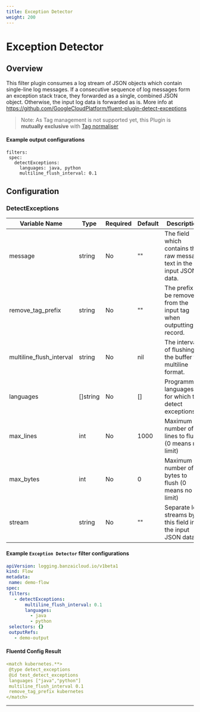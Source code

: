 ```yaml
---
title: Exception Detector
weight: 200
---
```


# Exception Detector
## Overview
This filter plugin consumes a log stream of JSON objects which contain single-line log messages. If a consecutive sequence of log messages form an exception stack trace, they forwarded as a single, combined JSON object. Otherwise, the input log data is forwarded as is.
More info at https://github.com/GoogleCloudPlatform/fluent-plugin-detect-exceptions

 > Note: As Tag management is not supported yet, this Plugin is **mutually exclusive** with [Tag normaliser](../tagnormaliser)

 #### Example output configurations
 ```
filters:
  spec:
    detectExceptions:
      languages: java, python
      multiline_flush_interval: 0.1
 ```

## Configuration
### DetectExceptions
| Variable Name | Type | Required | Default | Description |
|---|---|---|---|---|
| message | string | No |  "" | The field which contains the raw message text in the input JSON data. <br> |
| remove_tag_prefix | string | No |  "" | The prefix to be removed from the input tag when outputting a record. <br> |
| multiline_flush_interval | string | No |  nil | The interval of flushing the buffer for multiline format. <br> |
| languages | []string | No |  [] | Programming languages for which to detect exceptions. <br> |
| max_lines | int | No |  1000 | Maximum number of lines to flush (0 means no limit) <br> |
| max_bytes | int | No |  0 | Maximum number of bytes to flush (0 means no limit) <br> |
| stream | string | No |  "" | Separate log streams by this field in the input JSON data. <br> |
 #### Example `Exception Detector` filter configurations
 ```yaml
apiVersion: logging.banzaicloud.io/v1beta1
kind: Flow
metadata:
  name: demo-flow
spec:
  filters:
    - detectExceptions:
        multiline_flush_interval: 0.1
        languages:
          - java
          - python
  selectors: {}
  outputRefs:
    - demo-output
 ```

 #### Fluentd Config Result
 ```yaml
<match kubernetes.**>
  @type detect_exceptions
  @id test_detect_exceptions
  languages ["java","python"]
  multiline_flush_interval 0.1
  remove_tag_prefix kubernetes
</match>
 ```

---

